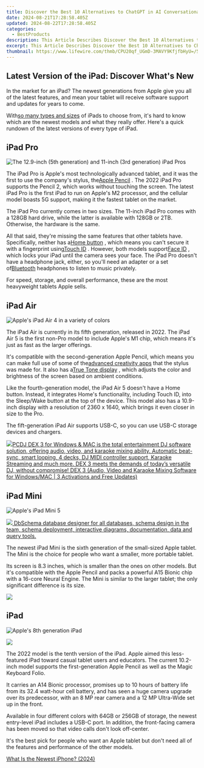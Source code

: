 ```yaml
---
title: Discover the Best 10 Alternatives to ChatGPT in AI Conversational Agents
date: 2024-08-21T17:28:58.405Z
updated: 2024-08-22T17:28:58.405Z
categories:
  - BestProducts
description: This Article Describes Discover the Best 10 Alternatives to ChatGPT in AI Conversational Agents
excerpt: This Article Describes Discover the Best 10 Alternatives to ChatGPT in AI Conversational Agents
thumbnail: https://www.lifewire.com/thmb/CPU20qf_UGmD-3MAVY9KfjfbHyU=/540x405/filters:no_upscale():max_bytes(150000):strip_icc():format(webp)/GettyImages-1482350048-bb33156f499e48e19fb3fa623dad0219.jpg
---
```


## Latest Version of the iPad: Discover What's New

 In the market for an iPad? The newest generations from Apple give you all of the latest features, and mean your tablet will receive software support and updates for years to come.

 With[so many types and sizes](https://www.lifewire.com/list-of-ipad-models-and-generations-1994232) of iPads to choose from, it's hard to know which are the newest models and what they really offer. Here's a quick rundown of the latest versions of every type of iPad.

## iPad Pro

![The 12.9-inch (5th generation) and 11-inch (3rd generation) iPad Pros](https://www.lifewire.com/thmb/PNucJd7YYcK09ZWzLMnmlLu7pns=/960x0/filters:no_upscale():max_bytes(200000):strip_icc():format(webp)/002-what-is-newest-version-of-ipad-1994324-c0b044cd23444820aa35c64c8d2fc079.jpg)

 The iPad Pro is Apple's most technologically advanced tablet, and it was the first to use the company's stylus, the[Apple Pencil](https://www.lifewire.com/set-up-use-apple-pencil-ipad-3876369) . The 2022 iPad Pro supports the Pencil 2, which works without touching the screen. The latest iPad Pro is the first iPad to run on Apple's M2 processor, and the cellular model boasts 5G support, making it the fastest tablet on the market.

 The iPad Pro currently comes in two sizes. The 11-inch iPad Pro comes with a 128GB hard drive, while the latter is available with 128GB or 2TB. Otherwise, the hardware is the same.

 All that said, they're missing the same features that other tablets have. Specifically, neither has a[Home button](https://www.lifewire.com/what-is-ipad-home-button-1994353) , which means you can't secure it with a fingerprint using[Touch ID](https://www.lifewire.com/what-is-touch-id-4586807) . However, both models support[Face ID](https://www.lifewire.com/face-id-4151714) , which locks your iPad until the camera sees your face. The iPad Pro doesn't have a headphone jack, either, so you'll need an adapter or a set of[Bluetooth](https://www.lifewire.com/what-is-bluetooth-2377412) headphones to listen to music privately.

 For speed, storage, and overall performance, these are the most heavyweight tablets Apple sells.

## iPad Air

![Apple's iPad Air 4 in a variety of colors](https://www.lifewire.com/thmb/eaBiHxIcF9bF6XV6nQeTHPy21-w=/960x0/filters:no_upscale():max_bytes(200000):strip_icc():format(webp)/iPadAir4-41a20704198f40a78c3d05dda053402b.jpg)

 The iPad Air is currently in its fifth generation, released in 2022\. The iPad Air 5 is the first non-Pro model to include Apple's M1 chip, which means it's just as fast as the larger offerings.

 It's compatible with the second-generation Apple Pencil, which means you can make full use of some of the[advanced creativity apps](https://www.lifewire.com/best-apps-for-ipad-pro-pencil-4177139) that the stylus was made for. It also has a[True Tone display](https://www.lifewire.com/what-is-true-tone-display-4048131) , which adjusts the color and brightness of the screen based on ambient conditions.

 Like the fourth-generation model, the iPad Air 5 doesn't have a Home button. Instead, it integrates Home's functionality, including Touch ID, into the Sleep/Wake button at the top of the device. This model also has a 10.9-inch display with a resolution of 2360 x 1640, which brings it even closer in size to the Pro.

 The fift-generation iPad Air supports USB-C, so you can use USB-C storage devices and chargers.

<!-- affiliate ads begin -->
<a href="https://shop.pcdj.com/order/checkout.php?PRODS=4698824&QTY=1&AFFILIATE=108875&CART=1"> <img src="https://secure.avangate.com/images/merchant/47f4b6321e9fd8e8f7326a6adc1a7c1e/products/dex3pro-screenshot-homepage.png" border="0">PCDJ DEX 3 for Windows & MAC is the total entertainment DJ software solution, offering audio, video, and karaoke mixing ability. Automatic beat-sync, smart looping, 4 decks, DJ MIDI controller support, Karaoke Streaming and much more. 
DEX 3 meets the demands of today’s versatile DJ, without compromise! 
DEX 3 (Audio, Video and Karaoke Mixing Software for Windows/MAC | 3 Activations and Free Updates)</a>
<!-- affiliate ads end -->
## iPad Mini

![Apple's iPad Mini 5](https://www.lifewire.com/thmb/iuFU7eUa45wcD6hv7edo6i1kr3U=/960x0/filters:no_upscale():max_bytes(200000):strip_icc():format(webp)/Ipadmini5-7462d4ec5b354d5582bf1a976eca5216.jpeg)

<!-- affiliate ads begin -->
<a href="https://shop.dbschema.com/order/checkout.php?PRODS=19867419&QTY=1&AFFILIATE=108875&CART=1"> <img src="https://secure.avangate.com/images/merchant/176b22bab4e94a28619ca2433b2ef241/products/1_icon256.png" border="0">
DbSchema database designer for all databases, schema design in the team, schema deployment, interactive diagrams, documentation, data and query tools. </a>
<!-- affiliate ads end -->
 The newest iPad Mini is the sixth generation of the small-sized Apple tablet. The Mini is the choice for people who want a smaller, more portable tablet.

 Its screen is 8.3 inches, which is smaller than the ones on other models. But it's compatible with the Apple Pencil and packs a powerful A15 Bionic chip with a 16-core Neural Engine. The Mini is similar to the larger tablet; the only significant difference is its size.

<!-- affiliate ads begin -->
<a href="https://shop.incomedia.eu/order/checkout.php?PRODS=39655089&QTY=1&AFFILIATE=108875&CART=1"><img src="https://incomedia.eu/files/images/affiliates/wa/01_WA_728x90.jpg" border="0"></a>
<!-- affiliate ads end -->
## iPad

![Apple's 8th generation iPad](https://www.lifewire.com/thmb/HU6JVTI8btoiWGjZNpBQZKltzVI=/960x0/filters:no_upscale():max_bytes(200000):strip_icc():format(webp)/iPad8-b0d7bf0618d44b2e861ed8b33839e9bc.jpg)

<!-- affiliate ads begin -->
<a href="https://store.massmailsoftware.com/order/checkout.php?PRODS=1095219&QTY=1&AFFILIATE=108875&CART=1"><img src="https://secure.avangate.com/images/merchant/dc87c13749315c7217cdc4ac692e704c/banera_for_partners-20_%281%29.jpg" border="0"></a>
<!-- affiliate ads end -->
 The 2022 model is the tenth version of the iPad. Apple aimed this less-featured iPad toward casual tablet users and educators. The current 10.2-inch model supports the first-generation Apple Pencil as well as the Magic Keyboard Folio.

 It carries an A14 Bionic processor, promises up to 10 hours of battery life from its 32.4 watt-hour cell battery, and has seen a huge camera upgrade over its predecessor, with an 8 MP rear camera and a 12 MP Ultra-Wide set up in the front.

 Available in four different colors with 64GB or 256GB of storage, the newest entry-level iPad includes a USB-C port. In addition, the front-facing camera has been moved so that video calls don't look off-center.

 It's the best pick for people who want an Apple tablet but don't need all of the features and performance of the other models.

[What Is the Newest iPhone? (2024)](https://www.lifewire.com/what-is-the-newest-iphone-6746797)


<ins class="adsbygoogle"
     style="display:block"
     data-ad-format="autorelaxed"
     data-ad-client="ca-pub-7571918770474297"
     data-ad-slot="1223367746"></ins>



<ins class="adsbygoogle"
     style="display:block"
     data-ad-client="ca-pub-7571918770474297"
     data-ad-slot="8358498916"
     data-ad-format="auto"
     data-full-width-responsive="true"></ins>


